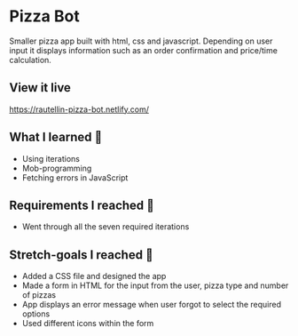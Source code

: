# Pizza Bot

Smaller pizza app built with html, css and javascript. Depending on user input it displays information such as an order confirmation and price/time calculation. 

## View it live

https://rautellin-pizza-bot.netlify.com/

## What I learned 🧠

* Using iterations
* Mob-programming
* Fetching errors in JavaScript

## Requirements I reached 🧪

* Went through all the seven required iterations

## Stretch-goals I reached 🧘

* Added a CSS file and designed the app
* Made a form in HTML for the input from the user, pizza type and number of pizzas
* App displays an error message when user forgot to select the required options
* Used different icons within the form



